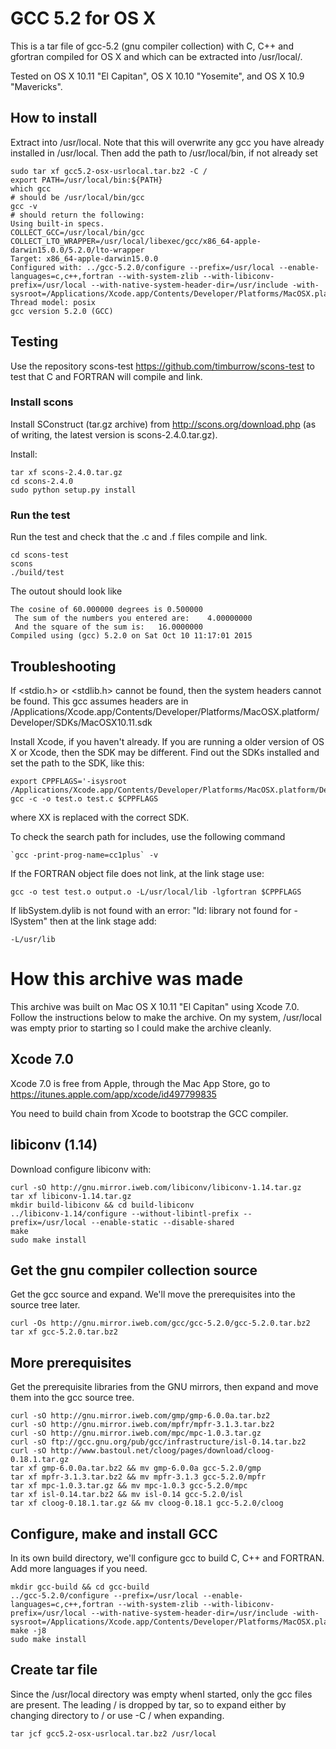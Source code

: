 # GCC 5.2 for OS X #

This is a tar file of gcc-5.2 (gnu compiler collection) with C, C++ and gfortran compiled for OS X and which can be extracted into /usr/local/. 

Tested on OS X 10.11 "El Capitan", OS X 10.10 "Yosemite", and OS X 10.9 "Mavericks".

## How to install ##

Extract into /usr/local. Note that this will overwrite any gcc you have already installed in /usr/local. Then add the path to /usr/local/bin, if not already set

```
sudo tar xf gcc5.2-osx-usrlocal.tar.bz2 -C /
export PATH=/usr/local/bin:${PATH}
which gcc
# should be /usr/local/bin/gcc
gcc -v
# should return the following:
Using built-in specs.
COLLECT_GCC=/usr/local/bin/gcc
COLLECT_LTO_WRAPPER=/usr/local/libexec/gcc/x86_64-apple-darwin15.0.0/5.2.0/lto-wrapper
Target: x86_64-apple-darwin15.0.0
Configured with: ../gcc-5.2.0/configure --prefix=/usr/local --enable-languages=c,c++,fortran --with-system-zlib --with-libiconv-prefix=/usr/local --with-native-system-header-dir=/usr/include -with-sysroot=/Applications/Xcode.app/Contents/Developer/Platforms/MacOSX.platform/Developer/SDKs/MacOSX10.11.sdk
Thread model: posix
gcc version 5.2.0 (GCC) 
```

## Testing ##

Use the repository scons-test https://github.com/timburrow/scons-test to test that C and FORTRAN will compile and link. 

### Install scons ###

Install SConstruct (tar.gz archive) from http://scons.org/download.php (as of writing, the latest version is scons-2.4.0.tar.gz).

Install:

```
tar xf scons-2.4.0.tar.gz
cd scons-2.4.0
sudo python setup.py install
```

### Run the test ###

Run the test and check that the .c and .f files compile and link.

```
cd scons-test
scons
./build/test
```

The outout should look like

```
The cosine of 60.000000 degrees is 0.500000 
 The sum of the numbers you entered are:    4.00000000    
 And the square of the sum is:   16.0000000    
Compiled using (gcc) 5.2.0 on Sat Oct 10 11:17:01 2015
```

## Troubleshooting ##

If <stdio.h> or <stdlib.h> cannot be found, then the system headers cannot be found. This gcc assumes headers are in /Applications/Xcode.app/Contents/Developer/Platforms/MacOSX.platform/Developer/SDKs/MacOSX10.11.sdk

Install Xcode, if you haven't already. If you are running a older version of OS X or Xcode, then the SDK may be different. Find out the SDKs installed and set the path to the SDK, like this:

```
export CPPFLAGS='-isysroot /Applications/Xcode.app/Contents/Developer/Platforms/MacOSX.platform/Developer/SDKs/MacOSX10.XX.sdk'
gcc -c -o test.o test.c $CPPFLAGS
```
where XX is replaced with the correct SDK.

To check the search path for includes, use the following command

```
`gcc -print-prog-name=cc1plus` -v
```

If the FORTRAN object file does not link, at the link stage use:

```
gcc -o test test.o output.o -L/usr/local/lib -lgfortran $CPPFLAGS
```

If libSystem.dylib is not found with an error: "ld: library not found for -lSystem" then at the link stage add:

```
-L/usr/lib
```

# How this archive was made #

This archive was built on Mac OS X 10.11 "El Capitan" using Xcode 7.0. Follow the instructions below to make the archive. On my system, /usr/local was empty prior to starting so I could make the archive cleanly.

## Xcode 7.0 ##

Xcode 7.0 is free from Apple, through the Mac App Store, go to https://itunes.apple.com/app/xcode/id497799835

You need to build chain from Xcode to bootstrap the GCC compiler.

## libiconv (1.14) ##

Download configure libiconv with:

```
curl -sO http://gnu.mirror.iweb.com/libiconv/libiconv-1.14.tar.gz
tar xf libiconv-1.14.tar.gz
mkdir build-libiconv && cd build-libiconv
../libiconv-1.14/configure --without-libintl-prefix --prefix=/usr/local --enable-static --disable-shared
make
sudo make install
```

## Get the gnu compiler collection source ##

Get the gcc source and expand. We'll move the prerequisites into the source tree later.

```
curl -Os http://gnu.mirror.iweb.com/gcc/gcc-5.2.0/gcc-5.2.0.tar.bz2
tar xf gcc-5.2.0.tar.bz2
```

## More prerequisites ##

Get the prerequisite libraries from the GNU mirrors, then expand and move them into the gcc source tree.

```
curl -sO http://gnu.mirror.iweb.com/gmp/gmp-6.0.0a.tar.bz2
curl -sO http://gnu.mirror.iweb.com/mpfr/mpfr-3.1.3.tar.bz2
curl -sO http://gnu.mirror.iweb.com/mpc/mpc-1.0.3.tar.gz
curl -sO ftp://gcc.gnu.org/pub/gcc/infrastructure/isl-0.14.tar.bz2
curl -sO http://www.bastoul.net/cloog/pages/download/cloog-0.18.1.tar.gz
tar xf gmp-6.0.0a.tar.bz2 && mv gmp-6.0.0a gcc-5.2.0/gmp
tar xf mpfr-3.1.3.tar.bz2 && mv mpfr-3.1.3 gcc-5.2.0/mpfr
tar xf mpc-1.0.3.tar.gz && mv mpc-1.0.3 gcc-5.2.0/mpc
tar xf isl-0.14.tar.bz2 && mv isl-0.14 gcc-5.2.0/isl
tar xf cloog-0.18.1.tar.gz && mv cloog-0.18.1 gcc-5.2.0/cloog
```

## Configure, make and install GCC ##

In its own build directory, we'll configure gcc to build C, C++ and FORTRAN. Add more languages if you need.

```
mkdir gcc-build && cd gcc-build
../gcc-5.2.0/configure --prefix=/usr/local --enable-languages=c,c++,fortran --with-system-zlib --with-libiconv-prefix=/usr/local --with-native-system-header-dir=/usr/include -with-sysroot=/Applications/Xcode.app/Contents/Developer/Platforms/MacOSX.platform/Developer/SDKs/MacOSX10.11.sdk
make -j8
sudo make install
```

## Create tar file ##

Since the /usr/local directory was empty whenI started, only the gcc files are present. The leading / is dropped by tar, so to expand either by changing directory to / or use -C / when expanding.

```
tar jcf gcc5.2-osx-usrlocal.tar.bz2 /usr/local
```


